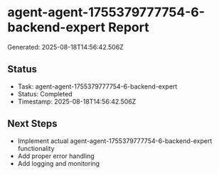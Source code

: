 # agent-agent-1755379777754-6-backend-expert Report

Generated: 2025-08-18T14:56:42.506Z

## Status
- Task: agent-agent-1755379777754-6-backend-expert
- Status: Completed
- Timestamp: 2025-08-18T14:56:42.506Z

## Next Steps
- Implement actual agent-agent-1755379777754-6-backend-expert functionality
- Add proper error handling
- Add logging and monitoring

